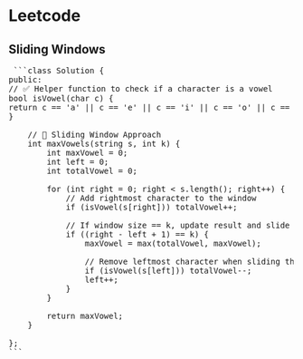 # Leetcode

## Sliding Windows

<pre> ```class Solution {
public:
// ✅ Helper function to check if a character is a vowel
bool isVowel(char c) {
return c == 'a' || c == 'e' || c == 'i' || c == 'o' || c == 'u';
}

    // 🧩 Sliding Window Approach
    int maxVowels(string s, int k) {
        int maxVowel = 0;
        int left = 0;
        int totalVowel = 0;

        for (int right = 0; right < s.length(); right++) {
            // Add rightmost character to the window
            if (isVowel(s[right])) totalVowel++;

            // If window size == k, update result and slide window
            if ((right - left + 1) == k) {
                maxVowel = max(totalVowel, maxVowel);

                // Remove leftmost character when sliding the window
                if (isVowel(s[left])) totalVowel--;
                left++;
            }
        }

        return maxVowel;
    }

};
``` </pre>
